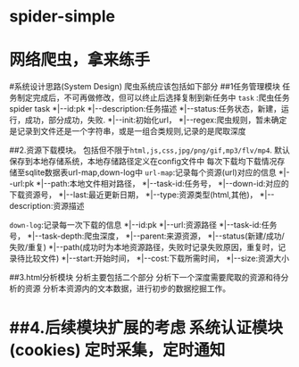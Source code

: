 spider-simple
=============

网络爬虫，拿来练手
===============
#系统设计思路(System Design)
爬虫系统应该包括如下部分
##1任务管理模块
任务制定完成后，不可再做修改，但可以终止后选择复制到新任务中
`task` :爬虫任务 spider task
*|--id:pk
*|--description:任务描述
*|--status:任务状态，新建，运行，成功，部分成功，失败.
*|--init:初始化url，
*|--regex:爬虫规则，暂未确定是记录到文件还是一个字符串，或是一组合类规则,记录的是爬取深度

##2.资源下载模块。
包括但不限于`html,js,css,jpg/png/gif,mp3/flv/mp4`.
默认保存到本地存储系统，本地存储路径定义在config文件中
每次下载均下载情况存储至sqlite数据表url-map,down-log中
`url-map`:记录每个资源(url)对应的信息
*|--url:pk
*|--path:本地文件相对路径，
*|--task-id:任务号，
*|--down-id:对应的下载资源号，
*|--last:最近更新日期，
*|--type:资源类型(html,其他)，
*|--description:资源描述

`down-log`:记录每一次下载的信息
*|--id:pk
*|--url:资源路径
*|--task-id:任务号，
*|--task-depth:爬虫深度，
*|--parent:来源资源，
*|--status(新建/成功/失败/重复)
*|--path(成功时为本地资源路径，失败时记录失败原因，重复时，记录待比较文件)
*|--start:开始时间，
*|--cost:下载所需时间，
*|--size:资源大小

##3.html分析模块
分析主要包括二个部分
分析下一个深度需要爬取的资源和待分析的资源
分析本资源内的文本数据，进行初步的数据挖掘工作。


##4.后续模块扩展的考虑
系统认证模块(cookies)
定时采集，定时通知
===============